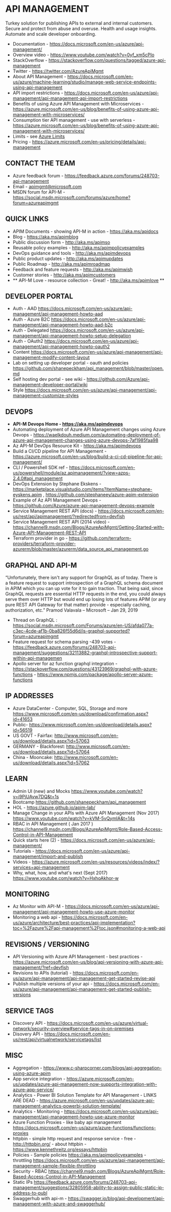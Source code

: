 # API MANAGEMENT

Turkey solution for publishing APIs to external and internal customers.  Secure and protect from abuse and overuse.  Health and usage insights.  Automate and scale developer onboarding.

* Documentation - <https://docs.microsoft.com/en-us/azure/api-management/>
* Overview video - https://www.youtube.com/watch?v=0yf_xm5cPIo
* StackOverflow - https://stackoverflow.com/questions/tagged/azure-api-management 
* Twitter - https://twitter.com/AzureApiMgmt
* About API Management - <https://docs.microsoft.com/en-us/azure/machine-learning/studio/manage-web-service-endpoints-using-api-management>
* API import restrictions - <https://docs.microsoft.com/en-us/azure/api-management/api-management-api-import-restrictions>
* Benefits of using Azure API Management with Microservices - https://azure.microsoft.com/en-us/blog/benefits-of-using-azure-api-management-with-microservices/
* Consumption tier API management - use with serverless - https://azure.microsoft.com/en-us/blog/benefits-of-using-azure-api-management-with-microservices/
* Limits - see [Azure Limits](./azure-limits.md)
* Pricing - https://azure.microsoft.com/en-us/pricing/details/api-management

## CONTACT THE TEAM

* Azure feedback forum - https://feedback.azure.com/forums/248703-api-management
* Email - apimgmt@microsoft.com
* MSDN forum for API-M - https://social.msdn.microsoft.com/forums/azure/home?forum=azureapimgmt

## QUICK LINKS

* APIM Documents - showing API-M in action - <https://aka.ms/apidocs>
* Blog - https://aka.ms/apimblog
* Public discussion form - http://aka.ms/apimso
* Reusable policy examples - http://aka.ms/apimpolicyexamples
* DevOps guidance and tools - http://aka.ms/apimdevops
* Public product updates - http://aka.ms/apimupdates
* Public Roadmap - http://aka.ms/apimroadmap
* Feedback and feature requests - http://aka.ms/apimwish
* Customer stories - http://aka.ms/apimcustomers
* ** API-M Love - resource collection - Great! - http://aka.ms/apimlove **

## DEVELOPER PORTAL

* Auth - AAD <https://docs.microsoft.com/en-us/azure/api-management/api-management-howto-aad>
* Auth - Azure B2C <https://docs.microsoft.com/en-us/azure/api-management/api-management-howto-aad-b2c>
* Auth - Delegated <https://docs.microsoft.com/en-us/azure/api-management/api-management-howto-setup-delegation>
* Auth - OAuth2 <https://docs.microsoft.com/en-us/azure/api-management/api-management-howto-oauth2>
* Content <https://docs.microsoft.com/en-us/azure/api-management/api-management-modify-content-layout>
* Lab on setting up developer portal - oauth and policies  <https://github.com/shanepeckham/api_management/blob/master/open.md>
* Self hosting dev portal - see wiki - https://github.com/Azure/api-management-developer-portal/wiki
* Style <https://docs.microsoft.com/en-us/azure/api-management/api-management-customize-styles>

## DEVOPS

* **API-M Devops Home - https://aka.ms/apimdevops**
* Automating deployment of Azure API Management changes using Azure Devops - https://waelkdouh.medium.com/automating-deployment-of-azure-api-management-changes-using-azure-devops-7af1985faa98
* Az API-M DevOps Resource Kit - https://aka.ms/apimdevops
* Build a CI/CD pipeline for API Management - https://azure.microsoft.com/en-us/blog/build-a-ci-cd-pipeline-for-api-management/
* CLI / Powershell SDK ref - https://docs.microsoft.com/en-us/powershell/module/az.apimanagement/?view=azps-2.4.0#api_management
* DevOps Extension by Stephane Ekskens - https://marketplace.visualstudio.com/items?itemName=stephane-eyskens.apim , https://github.com/stephaneey/azure-apim-extension
* Example of Az API Management Devops - https://github.com/Azure/azure-api-management-devops-example
* Service Management REST API (docs) - https://docs.microsoft.com/en-us/rest/api/apimanagement/?redirectedfrom=devfish
* Service Management REST API (2014 video) - https://channel9.msdn.com/Blogs/AzureApiMgmt/Getting-Started-with-Azure-API-Management-REST-API
* Terraform provider in go - https://github.com/terraform-providers/terraform-provider-azurerm/blob/master/azurerm/data_source_api_management.go

## GRAPHQL AND API-M

“Unfortunately, there isn't any support for GraphQL as of today.  There is a feature request to support introspection of a GraphQL schema document in APIM which you can up vote for it to gain traction.  That being said, since GraphQL requests are essential HTTP requests in the end, you could always serve them over HTTP but would end up losing lots of features APIM (or any pure REST API Gateway for that matter) provide - especially caching, authorization, etc.”  Pramod Valavala – Microsoft – Jan 29, 2019

* Thread on GraphQL : https://social.msdn.microsoft.com/Forums/azure/en-US/afda077a-c3ec-4cde-af1b-0ba826f55d6d/is-graphql-supported?forum=azureapimgmt  
* Feature request for schema parsing -439 votes -  https://feedback.azure.com/forums/248703-api-management/suggestions/32113882-graphql-introspective-support-within-api-managemen 
* Apollo server for az function graphql integration - https://stackoverflow.com/questions/43123969/graphql-with-azure-functions - https://www.npmjs.com/package/apollo-server-azure-functions 

## IP ADDRESSES

* Azure DataCenter - Computer, SQL, Storage and more https://www.microsoft.com/en-us/download/confirmation.aspx?id=41653
* Public- https://www.microsoft.com/en-us/download/details.aspx?id=56519
* US GOVT - Fairfax: http://www.microsoft.com/en-us/download/details.aspx?id=57063
* GERMANY - Blackforest: http://www.microsoft.com/en-us/download/details.aspx?id=57064
* China - Mooncake: http://www.microsoft.com/en-us/download/details.aspx?id=57062

## LEARN

* Admin UI (new) and Mocks <https://www.youtube.com/watch?v=i9PjUAvw7DQ&t=1s>
* Bootcamp <https://github.com/shanepeckham/api_management>
* HOL - https://azure.github.io/apim-lab/
* Manage Change in your APIs with Azure API Management (Nov 2017) <https://www.youtube.com/watch?v=kVM-5vQymIA&t=14s> 
* RBAC in API Management ( Jan 2017 ) <https://channel9.msdn.com/Blogs/AzureApiMgmt/Role-Based-Access-Control-in-API-Management>
* Quick starts here (2) - <https://docs.microsoft.com/en-us/azure/api-management/>
* Tutorials - https://docs.microsoft.com/en-us/azure/api-management/import-and-publish
* Videos - https://azure.microsoft.com/en-us/resources/videos/index/?services=api-management
* Why, what, how, and what's next (Sept 2017) <https://www.youtube.com/watch?v=HxhoAkhor-w>

## MONITORING

* Az Monitor with API-M - https://docs.microsoft.com/en-us/azure/api-management/api-management-howto-use-azure-monitor
* Monitoring a web api - https://docs.microsoft.com/en-us/azure/architecture/best-practices/api-implementation?toc=%2Fazure%2Fapi-management%2Ftoc.json#monitoring-a-web-api

## REVISIONS / VERSIONING

* API Versioning with Azure API Management - best practices - https://azure.microsoft.com/en-us/blog/api-versioning-with-azure-api-management/?ref=devfish
* Revisions to APIs (tutorial) - https://docs.microsoft.com/en-us/azure/api-management/api-management-get-started-revise-api
* Publish multiple versions of your api - https://docs.microsoft.com/en-us/azure/api-management/api-management-get-started-publish-versions

## SERVICE TAGS

* Discovery API - https://docs.microsoft.com/en-us/azure/virtual-network/security-overview#service-tags-in-on-premises
* Disovery API - https://docs.microsoft.com/en-us/rest/api/virtualnetwork/servicetags/list

## MISC

* Aggregation - https://www.c-sharpcorner.com/blogs/api-aggregation-using-azure-apim
* App service integration - https://azure.microsoft.com/en-us/updates/azure-api-management-now-supports-integration-with-azure-app-service/
* Analytics - Power BI Solution Template for API Management - LINKS ARE DEAD - https://azure.microsoft.com/en-us/updates/azure-api-management-analytics-powerbi-solution-template/
* Analytics - Monitoring - https://docs.microsoft.com/en-us/azure/api-management/api-management-howto-use-azure-monitor
* Azure Function Proxies - like baby api management <https://docs.microsoft.com/en-us/azure/azure-functions/functions-proxies>
* httpbin - simple http request and response service - free - http://httpbin.org/ - about httpbin - https://www.kennethreitz.org/essays/httpbin
* Policies - Sample policies <https://aka.ms/apimpolicyexamples> - throttling https://docs.microsoft.com/en-us/azure/api-management/api-management-sample-flexible-throttling
* Security - RBAC <https://channel9.msdn.com/Blogs/AzureApiMgmt/Role-Based-Access-Control-in-API-Management>
* Static IPs <https://feedback.azure.com/forums/248703-api-management/suggestions/32805958-ability-to-assign-public-static-ip-address-to-publ>
* Swaggerhub with api-m - https://swagger.io/blog/api-development/api-management-with-azure-and-swaggerhub/
